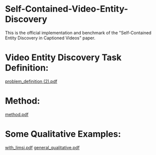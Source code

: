 # Self-Contained-Video-Entity-Discovery
This is the official implementation and benchmark of the "Self-Contained Entity Discovery in Captioned Videos"  paper.

# Video Entity Discovery Task Definition:
[problem_definition (2).pdf](https://github.com/Melika-Ayoughi/Self-Contained-Video-Entity-Discovery/files/9151028/problem_definition.2.pdf)

# Method:
[method.pdf](https://github.com/Melika-Ayoughi/Self-Contained-Video-Entity-Discovery/files/9151017/method.pdf)

# Some Qualitative Examples:
[with_limsi.pdf](https://github.com/Melika-Ayoughi/Self-Contained-Video-Entity-Discovery/files/9151011/with_limsi.pdf)
[general_qualitative.pdf](https://github.com/Melika-Ayoughi/Self-Contained-Video-Entity-Discovery/files/9151032/general_qualitative.pdf)
